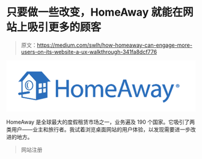 # 只要做一些改变，HomeAway 就能在网站上吸引更多的顾客

> 原文：<https://medium.com/swlh/how-homeaway-can-engage-more-users-on-its-website-a-ux-walkthrough-341fa8dcf776>

![](img/12976836e742965f1f55376430e4e61f.png)

HomeAway 是全球最大的度假租赁市场之一，业务遍及 190 个国家。它吸引了两类用户——业主和旅行者。我试着浏览桌面网站的用户体验，以发现需要进一步改进的地方。

> 网站注册